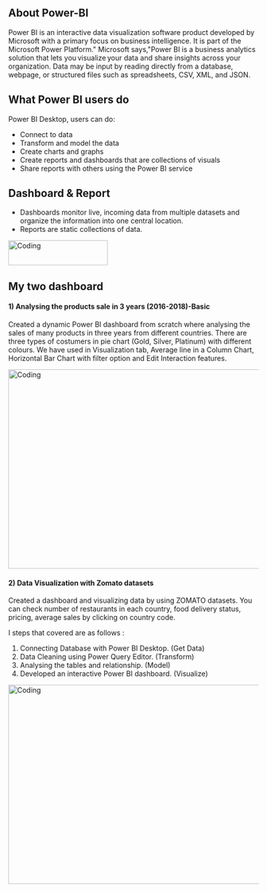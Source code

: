## About Power-BI
Power BI is an interactive data visualization software product developed by Microsoft with a primary focus on business intelligence. It is part of the Microsoft Power Platform." Microsoft says,"Power BI is a business analytics solution that lets you visualize your data and share insights across your organization. Data may be input by reading directly from a database, webpage, or structured files such as spreadsheets, CSV, XML, and JSON.
## What Power BI users do
Power BI Desktop, users can do:
- Connect to data
- Transform and model the data
- Create charts and graphs
- Create reports and dashboards that are collections of visuals
- Share reports with others using the Power BI service

## Dashboard & Report
- Dashboards monitor live, incoming data from multiple datasets and organize the information into one central location.
- Reports are static collections of data.

<img align="center" alt="Coding" width="200" height="50" src="https://user-images.githubusercontent.com/105930761/170353458-fdf28506-76db-4c79-800c-cf25544136d3.png">

## My two dashboard

#### 1) Analysing the products sale in 3 years (2016-2018)-Basic  
Created a dynamic Power BI dashboard from scratch where analysing the sales of many products in three years from different countries. There are three types of costumers in pie chart (Gold, Silver, Platinum) with different colours. We have used in Visualization tab, Average line in a Column Chart, Horizontal Bar Chart with filter option and Edit Interaction features.

<img align="center" alt="Coding" width="800" height="400" src="https://user-images.githubusercontent.com/105930761/170555628-2a3e65bd-6a86-405f-a67e-a381466438a6.jpg">


#### 2) Data Visualization with Zomato datasets    
Created a dashboard and visualizing data by using ZOMATO datasets. You can check number of restaurants in each country, food delivery status, pricing, average sales by clicking on country code.

I steps that covered are as follows :
1) Connecting Database with Power BI Desktop. (Get Data)
2) Data Cleaning using Power Query Editor. (Transform)
3) Analysing the tables and relationship. (Model)
4) Developed an interactive Power BI dashboard. (Visualize)

<img align="center" alt="Coding" width="800" height="400" src="https://user-images.githubusercontent.com/105930761/170554793-a59afe83-e788-4608-8b7c-473947f66c50.jpg">


